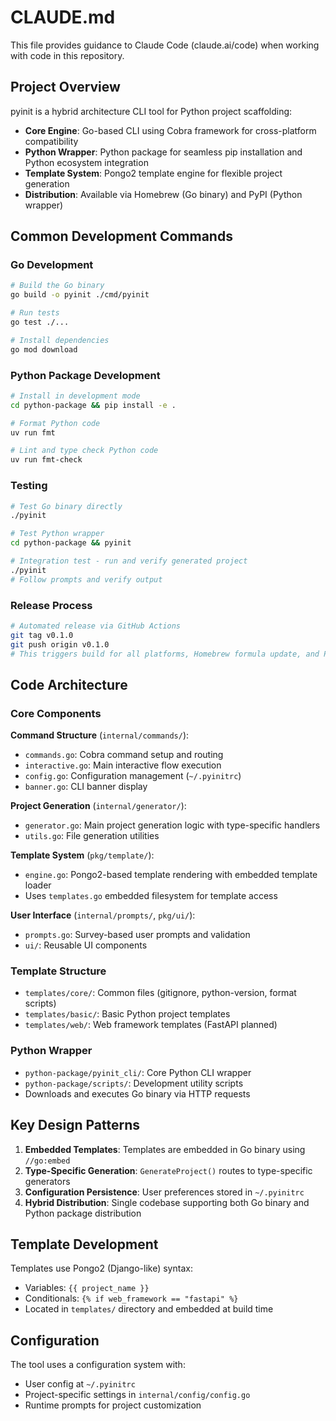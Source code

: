 # CLAUDE.md

This file provides guidance to Claude Code (claude.ai/code) when working with code in this repository.

## Project Overview

pyinit is a hybrid architecture CLI tool for Python project scaffolding:
- **Core Engine**: Go-based CLI using Cobra framework for cross-platform compatibility
- **Python Wrapper**: Python package for seamless pip installation and Python ecosystem integration  
- **Template System**: Pongo2 template engine for flexible project generation
- **Distribution**: Available via Homebrew (Go binary) and PyPI (Python wrapper)

## Common Development Commands

### Go Development
```bash
# Build the Go binary
go build -o pyinit ./cmd/pyinit

# Run tests
go test ./...

# Install dependencies
go mod download
```

### Python Package Development
```bash
# Install in development mode
cd python-package && pip install -e .

# Format Python code
uv run fmt

# Lint and type check Python code
uv run fmt-check
```

### Testing
```bash
# Test Go binary directly
./pyinit

# Test Python wrapper
cd python-package && pyinit

# Integration test - run and verify generated project
./pyinit
# Follow prompts and verify output
```

### Release Process
```bash
# Automated release via GitHub Actions
git tag v0.1.0
git push origin v0.1.0
# This triggers build for all platforms, Homebrew formula update, and PyPI publish
```

## Code Architecture

### Core Components

**Command Structure** (`internal/commands/`):
- `commands.go`: Cobra command setup and routing
- `interactive.go`: Main interactive flow execution
- `config.go`: Configuration management (`~/.pyinitrc`)
- `banner.go`: CLI banner display

**Project Generation** (`internal/generator/`):
- `generator.go`: Main project generation logic with type-specific handlers
- `utils.go`: File generation utilities

**Template System** (`pkg/template/`):
- `engine.go`: Pongo2-based template rendering with embedded template loader
- Uses `templates.go` embedded filesystem for template access

**User Interface** (`internal/prompts/`, `pkg/ui/`):
- `prompts.go`: Survey-based user prompts and validation
- `ui/`: Reusable UI components

### Template Structure
- `templates/core/`: Common files (gitignore, python-version, format scripts)
- `templates/basic/`: Basic Python project templates
- `templates/web/`: Web framework templates (FastAPI planned)

### Python Wrapper
- `python-package/pyinit_cli/`: Core Python CLI wrapper
- `python-package/scripts/`: Development utility scripts
- Downloads and executes Go binary via HTTP requests

## Key Design Patterns

1. **Embedded Templates**: Templates are embedded in Go binary using `//go:embed`
2. **Type-Specific Generation**: `GenerateProject()` routes to type-specific generators
3. **Configuration Persistence**: User preferences stored in `~/.pyinitrc`
4. **Hybrid Distribution**: Single codebase supporting both Go binary and Python package distribution

## Template Development

Templates use Pongo2 (Django-like) syntax:
- Variables: `{{ project_name }}`
- Conditionals: `{% if web_framework == "fastapi" %}`
- Located in `templates/` directory and embedded at build time

## Configuration

The tool uses a configuration system with:
- User config at `~/.pyinitrc`
- Project-specific settings in `internal/config/config.go`
- Runtime prompts for project customization